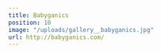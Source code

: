 ```yaml
---
title: Babyganics
position: 10
image: "/uploads/gallery__babyganics.jpg"
url: http://babyganics.com/
---
```


